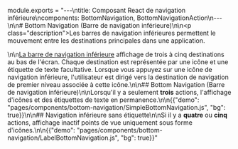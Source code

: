 module.exports = "---\ntitle: Composant React de navigation inférieure\ncomponents: BottomNavigation, BottomNavigationAction\n---\n\n# Bottom Navigation (Barre de navigation inférieure)\n\n<p class=\"description\">Les barres de navigation inférieures permettent le mouvement entre les destinations principales dans une application.</p>\n\n[La barre de navigation inférieure](https://material.io/design/components/bottom-navigation.html) affichage de trois à cinq destinations au bas de l'écran. Chaque destination est représentée par une icône et une étiquette de texte facultative. Lorsque vous appuyez sur une icône de navigation inférieure, l'utilisateur est dirigé vers la destination de navigation de premier niveau associée à cette icône.\n\n## Bottom Navigation (Barre de navigation inférieure)\n\nLorsqu'il y a seulement **trois** actions, l'affichage d'icônes et des étiquettes de texte en permanence.\n\n{{\"demo\": \"pages/components/bottom-navigation/SimpleBottomNavigation.js\", \"bg\": true}}\n\n## Navigation inférieure sans étiquette\n\nSi il y a **quatre** ou **cinq** actions, affichage inactif points de vue uniquement sous forme d'icônes.\n\n{{\"demo\": \"pages/components/bottom-navigation/LabelBottomNavigation.js\", \"bg\": true}}"